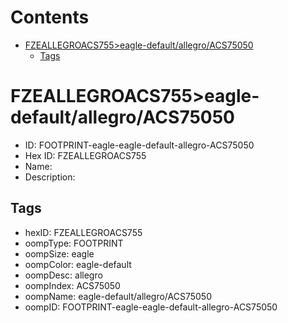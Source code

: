 



Contents
========

* [FZEALLEGROACS755>eagle-default/allegro/ACS75050](#fzeallegroacs755eagle-defaultallegroacs75050)
	* [Tags](#tags)

# FZEALLEGROACS755>eagle-default/allegro/ACS75050

- ID: FOOTPRINT-eagle-eagle-default-allegro-ACS75050
- Hex ID: FZEALLEGROACS755
- Name: 
- Description: 

## Tags

- hexID: FZEALLEGROACS755
- oompType: FOOTPRINT
- oompSize: eagle
- oompColor: eagle-default
- oompDesc: allegro
- oompIndex: ACS75050
- oompName: eagle-default/allegro/ACS75050
- oompID: FOOTPRINT-eagle-eagle-default-allegro-ACS75050
